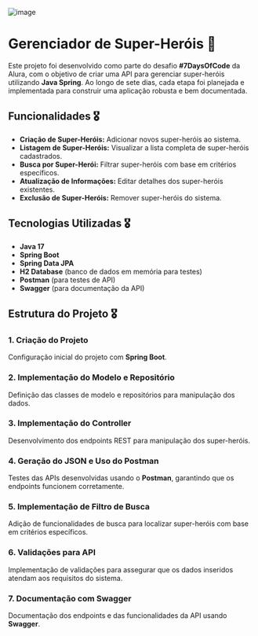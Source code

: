 ![image](https://github.com/user-attachments/assets/3786282c-b597-4b6b-8bd6-00340359fc99)

# Gerenciador de Super-Heróis 🦸

Este projeto foi desenvolvido como parte do desafio **#7DaysOfCode** da Alura, com o objetivo de criar uma API para gerenciar super-heróis utilizando **Java Spring**. Ao longo de sete dias, cada etapa foi planejada e implementada para construir uma aplicação robusta e bem documentada.

## Funcionalidades 🎖️

- **Criação de Super-Heróis:** Adicionar novos super-heróis ao sistema.
- **Listagem de Super-Heróis:** Visualizar a lista completa de super-heróis cadastrados.
- **Busca por Super-Herói:** Filtrar super-heróis com base em critérios específicos.
- **Atualização de Informações:** Editar detalhes dos super-heróis existentes.
- **Exclusão de Super-Heróis:** Remover super-heróis do sistema.

## Tecnologias Utilizadas 🎖️

- **Java 17**
- **Spring Boot**
- **Spring Data JPA**
- **H2 Database** (banco de dados em memória para testes)
- **Postman** (para testes de API)
- **Swagger** (para documentação da API)

## Estrutura do Projeto 🎖️

### 1. Criação do Projeto
Configuração inicial do projeto com **Spring Boot**.

### 2. Implementação do Modelo e Repositório
Definição das classes de modelo e repositórios para manipulação dos dados.

### 3. Implementação do Controller
Desenvolvimento dos endpoints REST para manipulação dos super-heróis.

### 4. Geração do JSON e Uso do Postman
Testes das APIs desenvolvidas usando o **Postman**, garantindo que os endpoints funcionem corretamente.

### 5. Implementação de Filtro de Busca
Adição de funcionalidades de busca para localizar super-heróis com base em critérios específicos.

### 6. Validações para API
Implementação de validações para assegurar que os dados inseridos atendam aos requisitos do sistema.

### 7. Documentação com Swagger
Documentação dos endpoints e das funcionalidades da API usando **Swagger**.
